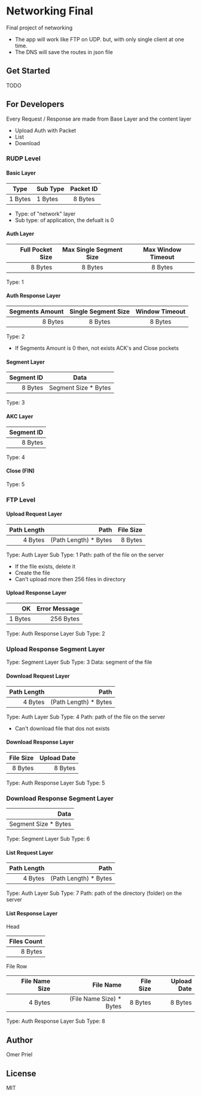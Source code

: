 # Networking Final

Final project of networking

* The app will work like FTP on UDP. but, with only single client at one time.
* The DNS will save the routes in json file

## Get Started

TODO

## For Developers

Every Request / Response are made from Base Layer and the content layer

* Upload
  Auth with Packet
* List
* Download

### RUDP Level

#### Basic Layer

|   Type  |  Sub Type  | Packet ID |
|---------|:-----------|:---------:|
| 1 Bytes | 1 Bytes    | 8 Bytes   |

* Type: of "network" layer
* Sub type: of application, the defualt is 0

#### Auth Layer

| Full Pocket Size | Max Single Segment Size | Max Window Timeout |
|-----------------:|:-----------------------:|:------------------:|
| 8 Bytes          | 8 Bytes                 | 8 Bytes            |

Type: 1

#### Auth Response Layer

| Segments Amount | Single Segment Size | Window Timeout |
|----------------:|:-------------------:|:--------------:|
| 8 Bytes         | 8 Bytes             | 8 Bytes        |

Type: 2

* If Segments Amount is 0 then, not exists ACK's and Close pockets

#### Segment Layer

| Segment ID |         Data         |
|-----------:|:--------------------:|
| 8 Bytes    | Segment Size * Bytes |

Type: 3

#### AKC Layer

| Segment ID |
|-----------:|
| 8 Bytes    |

Type: 4

#### Close (FIN)

Type: 5

### FTP Level

#### Upload Request Layer

| Path Length |         Path          | File Size |
|------------:|----------------------:|----------:|
| 4 Bytes     | (Path Length) * Bytes | 8 Bytes   |

Type: Auth Layer
Sub Type: 1
Path: path of the file on the server

* If the file exists, delete it
* Create the file
* Can't upload more then 256 files in directory

#### Upload Response Layer

| OK      | Error Message |
|--------:|--------------:|
| 1 Bytes | 256 Bytes     |

Type: Auth Response Layer
Sub Type: 2

### Upload Response Segment Layer

Type: Segment Layer
Sub Type: 3
Data: segment of the file

#### Download Request Layer

| Path Length |         Path          |
|------------:|----------------------:|
| 4 Bytes     | (Path Length) * Bytes |

Type: Auth Layer
Sub Type: 4
Path: path of the file on the server

* Can't download file that dos not exists

#### Download Response Layer

| File Size | Upload Date |
|----------:|------------:|
| 8 Bytes   | 8 Bytes     |

Type: Auth Response Layer
Sub Type: 5

### Download Response Segment Layer

|         Data         |
|---------------------:|
| Segment Size * Bytes |

Type: Segment Layer
Sub Type: 6

#### List Request Layer

| Path Length |         Path          |
|------------:|----------------------:|
| 4 Bytes     | (Path Length) * Bytes |

Type: Auth Layer
Sub Type: 7
Path: path of the directory (folder) on the server

#### List Response Layer

Head

|  Files Count |
|-------------:|
| 8 Bytes      |

File Row

| File Name Size |        File Name         | File Size | Upload Date |
|---------------:|-------------------------:|----------:|------------:|
| 4 Bytes        | (File Name Size) * Bytes | 8 Bytes   | 8 Bytes     |

Type: Auth Response Layer
Sub Type: 8

## Author

Omer Priel

## License

MIT

